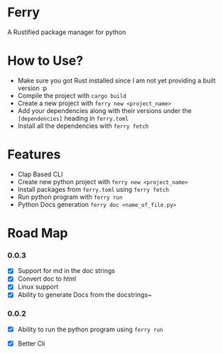 # Ferry
A Rustified package manager for python

# How to Use?
- Make sure you got Rust installed since I am not yet providing a built version :p
- Compile the project with `cargo build`
- Create a new project with `ferry new <project_name>` 
- Add your dependencies along with their versions under the `[dependencies]` heading in `ferry.toml`
- Install all the dependencies with `ferry fetch`

# Features
- Clap Based CLI
- Create new python project with `ferry new <project_name>`
- Install packages from `ferry.toml` using `ferry fetch`
- Run python program with `ferry run`
- Python Docs generation `ferry doc <name_of_file.py>`


# Road Map

### 0.0.3
- [x] Support for md in the doc strings
- [x] Convert doc to html
- [x] Linux support
- [x] Ability to generate Docs from the docstrings~

### 0.0.2
- [x] Ability to run the python program using `ferry run`
- [x] Better Cli



